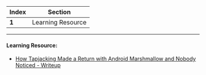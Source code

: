 Index | Section
---   | ---
**1** | Learning Resource

---

#### Learning Resource:

* [How Tapjacking Made a Return with Android Marshmallow and Nobody Noticed - Writeup](https://www.xda-developers.com/how-tapjacking-made-a-return-with-android-marshmallow-and-nobody-noticed/)
